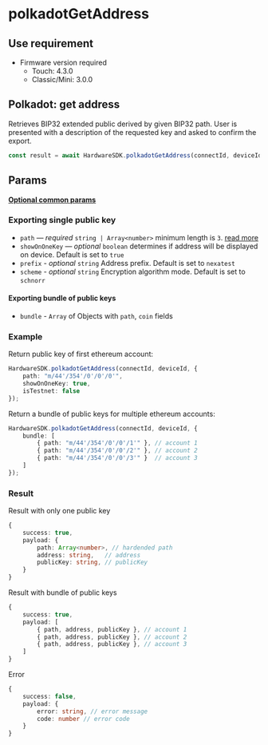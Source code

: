 # polkadotGetAddress

## Use requirement

* Firmware version required
  * Touch: 4.3.0
  * Classic/Mini: 3.0.0

## Polkadot: get address

Retrieves BIP32 extended public derived by given BIP32 path. User is presented with a description of the requested key and asked to confirm the export.

```typescript
const result = await HardwareSDK.polkadotGetAddress(connectId, deviceId, params);
```

## Params

[**Optional common params**](../../common-params.md)

### Exporting single public key

* `path` — _required_ `string | Array<number>` minimum length is `3`. [read more](../../path-params.md)
* `showOnOneKey` — _optional_ `boolean` determines if address will be displayed on device. Default is set to `true`
* `prefix` - _optional_ `string` Address prefix. Default is set to `nexatest`
* `scheme` - _optional_ `string` Encryption algorithm mode. Default is set to `schnorr`



#### Exporting bundle of public keys

* `bundle` - `Array` of Objects with `path`, `coin` fields

### Example

Return public key of first ethereum account:

```typescript
HardwareSDK.polkadotGetAddress(connectId, deviceId, {
    path: "m/44'/354'/0'/0'/0'",
    showOnOneKey: true,
    isTestnet: false
});
```

Return a bundle of public keys for multiple ethereum accounts:

```typescript
HardwareSDK.polkadotGetAddress(connectId, deviceId, {
    bundle: [
        { path: "m/44'/354'/0'/0'/1'" }, // account 1
        { path: "m/44'/354'/0'/0'/2'" }, // account 2
        { path: "m/44'/354'/0'/0'/3'" }  // account 3
    ]
});
```

### Result

Result with only one public key

```typescript
{
    success: true,
    payload: {
        path: Array<number>, // hardended path
        address: string,   // address
        publicKey: string, // publicKey
    }
}
```

Result with bundle of public keys

```typescript
{
    success: true,
    payload: [
        { path, address, publicKey }, // account 1
        { path, address, publicKey }, // account 2
        { path, address, publicKey }, // account 3
    ]
}
```

Error

```typescript
{
    success: false,
    payload: {
        error: string, // error message
        code: number // error code
    }
}
```

